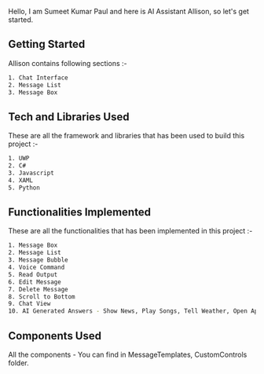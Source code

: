 Hello, I am Sumeet Kumar Paul and here is AI Assistant Allison, so let's get started.

## Getting Started

Allison contains following sections :-

```bash
1. Chat Interface
2. Message List
3. Message Box
```

## Tech and Libraries Used

These are all the framework and libraries that has been used to build this project :-

```bash
1. UWP
2. C#
3. Javascript
4. XAML
5. Python
```

## Functionalities Implemented

These are all the functionalities that has been implemented in this project :-

```bash
1. Message Box
2. Message List
3. Message Bubble
4. Voice Command
5. Read Output
6. Edit Message
7. Delete Message
8. Scroll to Bottom
9. Chat View
10. AI Generated Answers - Show News, Play Songs, Tell Weather, Open Apps, Etc
```

## Components Used

All the components - You can find in MessageTemplates, CustomControls folder.
